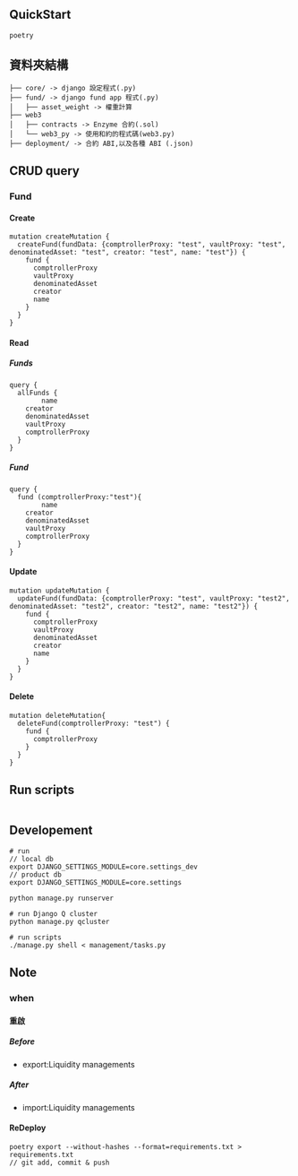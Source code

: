 ## QuickStart
```
poetry 

```

## 資料夾結構
```
├── core/ -> django 設定程式(.py)
├── fund/ -> django fund app 程式(.py)
│   ├── asset_weight -> 權重計算
├── web3
│   ├── contracts -> Enzyme 合約(.sol)
│   └── web3_py -> 使用和約的程式碼(web3.py)
├── deployment/ -> 合約 ABI,以及各種 ABI (.json)
```

## CRUD query

### Fund
#### Create
```
mutation createMutation {
  createFund(fundData: {comptrollerProxy: "test", vaultProxy: "test", denominatedAsset: "test", creator: "test", name: "test"}) {
    fund {
      comptrollerProxy
      vaultProxy
      denominatedAsset
      creator
      name
    }
  }
}
```
#### Read
##### Funds
```
query {
  allFunds {
		name
    creator
    denominatedAsset
    vaultProxy
    comptrollerProxy
  }
}
```
##### Fund
```
query {
  fund (comptrollerProxy:"test"){
		name
    creator
    denominatedAsset
    vaultProxy
    comptrollerProxy
  }
}
```
#### Update
```
mutation updateMutation {
  updateFund(fundData: {comptrollerProxy: "test", vaultProxy: "test2", denominatedAsset: "test2", creator: "test2", name: "test2"}) {
    fund {
      comptrollerProxy
      vaultProxy
      denominatedAsset
      creator
      name
    }
  }
}
```
#### Delete
```
mutation deleteMutation{
  deleteFund(comptrollerProxy: "test") {
    fund {
      comptrollerProxy
    } 
  }
}
```

## Run scripts
```
```

## Developement
```
# run 
// local db
export DJANGO_SETTINGS_MODULE=core.settings_dev
// product db
export DJANGO_SETTINGS_MODULE=core.settings

python manage.py runserver

# run Django Q cluster
python manage.py qcluster

# run scripts
./manage.py shell < management/tasks.py
```

## Note
### when
#### 重啟
##### Before
- export:Liquidity managements
##### After
- import:Liquidity managements

#### ReDeploy
```
poetry export --without-hashes --format=requirements.txt > requirements.txt
// git add, commit & push
```
